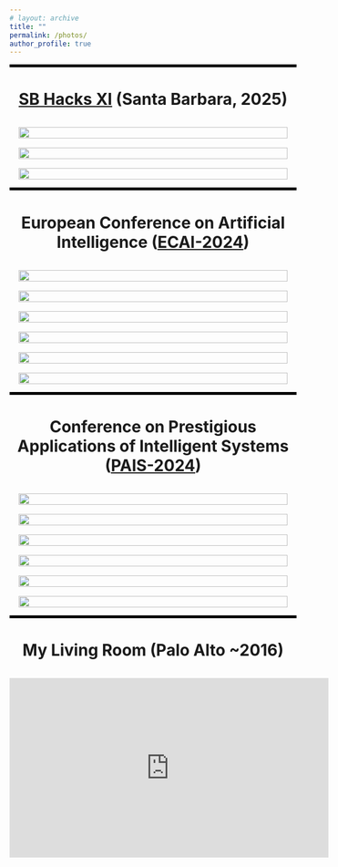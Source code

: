 ```yaml
---
# layout: archive
title: ""
permalink: /photos/
author_profile: true
---
```


<style>
  body {
      padding: 60px 0 0;
  }

  .author__bio {
      padding-right: 70px;
  }

  .project-image {
      /* padding-right: 70px; */
      flex: 1; 
      max-width: 110%;
  }

    /* @media (min-width: 57.8125em) { */
    .page {
        /* width: 83.0508474576%;
        float: right;
        margin-right: 0;
        padding-left: 4.2372881356%; */
        /* padding-right: 16.9491525424%; */
        padding-right: 0;
    }
    /* } */
</style>

<!-- {% include base_path %} -->
<!-- <hr>  -->
<!-- style="padding: 2rem 0;" -->
<div class="gallery" >
    <hr style="height: 5px; background-color: black; border: none;">
    <h1 style="text-align: center; margin-bottom: 2rem;"><a href="https://sb-hacks-xi.devpost.com/" target="_blank">SB Hacks XI</a> (Santa Barbara, 2025)</h1>
    <div class="gallery-grid" style="display: grid; grid-template-columns: repeat(auto-fill, minmax(250px, 1fr)); gap: 1rem; padding: 0 1rem;">
        <div class="project-image" >
            <a href="https://jlesner0.ackop.com/sbhack_2025_selected/p0005_sbhack_countdown.jpg" target="_blank">  
                <img src="https://jlesner0.ackop.com/sbhack_2025_selected/p0005_sbhack_countdown.jpg" alt="" style="width: 100%; height: auto;">
            </a>
        </div>
        <!-- <div class="project-image" >
            <a href="https://jlesner0.ackop.com/sbhack_2025_selected/p0030_PXL_20250112_165519968.jpg" target="_blank">  
                <img src="https://jlesner0.ackop.com/sbhack_2025_selected/p0030_PXL_20250112_165519968.jpg" alt="" style="width: 100%; height: auto;">
            </a>
        </div> -->
        <div class="project-image" >
            <a href="https://jlesner0.ackop.com/sbhack_2025_selected/p0010_PXL_20250111_170808323.jpg" target="_blank">  
                <img src="https://jlesner0.ackop.com/sbhack_2025_selected/p0010_PXL_20250111_170808323.jpg" alt="" style="width: 100%; height: auto;">
            </a>
        </div>
        <!-- <div class="project-image" >
            <a href="https://jlesner0.ackop.com/sbhack_2025_selected/p0020_PXL_20250112_162934509.jpg" target="_blank">  
                <img src="https://jlesner0.ackop.com/sbhack_2025_selected/p0020_PXL_20250112_162934509.jpg" alt="" style="width: 100%; height: auto;">
            </a>
        </div> -->
        <div class="project-image" >
            <a href="https://jlesner0.ackop.com/sbhack_2025_selected/p0040_PXL_20250112_202341354.jpg" target="_blank">  
                <img src="https://jlesner0.ackop.com/sbhack_2025_selected/p0040_PXL_20250112_202341354.jpg" alt="" style="width: 100%; height: auto;">
            </a>
        </div>
        <!--  -->
        <!-- <div class="project-image" >
            <a href="https://jlesner0.ackop.com/sbhack_2025_selected/p0010_sbhack2025.jpg" target="_blank">  
                <img src="https://jlesner0.ackop.com/sbhack_2025_selected/p0010_sbhack2025.jpg" alt="" style="width: 100%; height: auto;">
            </a>
        </div>
        <div class="project-image" >
            <a href="https://jlesner0.ackop.com/sbhack_2025_selected/p0020_sbhack2025.jpg" target="_blank">  
                <img src="https://jlesner0.ackop.com/sbhack_2025_selected/p0020_sbhack2025.jpg" alt="" style="width: 100%; height: auto;">
            </a>
        </div>
        <div class="project-image" >
            <a href="https://jlesner0.ackop.com/sbhack_2025_selected/p0030_sbhack2025.jpg" target="_blank">  
                <img src="https://jlesner0.ackop.com/sbhack_2025_selected/p0030_sbhack2025.jpg" alt="" style="width: 100%; height: auto;">
            </a>
        </div>
        <div class="project-image" >
            <a href="https://jlesner0.ackop.com/sbhack_2025_selected/p0030_sbhack2025.jpg" target="_blank">  
                <img src="https://jlesner0.ackop.com/sbhack_2025_selected/p0030_sbhack2025.jpg" alt="" style="width: 100%; height: auto;">
            </a>
        </div> -->
    </div>
    <hr style="height: 5px; background-color: black; border: none;">
    <h1 id="ecai2024" style="text-align: center; margin-bottom: 2rem;">European Conference on Artificial Intelligence
     (<a href="https://www.ecai2024.eu/calls/demos" target="_blank">ECAI-2024</a>)
     </h1>
    <div class="gallery-grid" style="display: grid; grid-template-columns: repeat(auto-fill, minmax(250px, 1fr)); gap: 1rem; padding: 0 1rem;">
        <div class="project-image" >
            <a href="https://jlesner0.ackop.com/ecai_2024_selected/p0015_PXL_20241022_124842733.jpg" target="_blank">  
                <img src="https://jlesner0.ackop.com/ecai_2024_selected/p0015_PXL_20241022_124842733.jpg" alt="" style="width: 100%; height: auto;">
            </a>
        </div>
        <div class="project-image" >
            <a href="https://jlesner0.ackop.com/ecai_2024_selected/p0017_PXL_20241022_130426435.jpg" target="_blank">  
                <img src="https://jlesner0.ackop.com/ecai_2024_selected/p0017_PXL_20241022_130426435.jpg" alt="" style="width: 100%; height: auto;">
            </a>
        </div>
        <div class="project-image" >
            <a href="https://jlesner0.ackop.com/ecai_2024_selected/p0020_PXL_20241022_112416350.jpg" target="_blank">  
                <img src="https://jlesner0.ackop.com/ecai_2024_selected/p0020_PXL_20241022_112416350.jpg" alt="" style="width: 100%; height: auto;">
            </a>
        </div>
        <div class="project-image" >
            <a href="https://jlesner0.ackop.com/ecai_2024_selected/p0023_PXL_20241022_130701721.jpg" target="_blank">  
                <img src="https://jlesner0.ackop.com/ecai_2024_selected/p0023_PXL_20241022_130701721.jpg" alt="" style="width: 100%; height: auto;">
            </a>
        </div>
        <div class="project-image" >
            <a href="https://jlesner0.ackop.com/ecai_2024_selected/p0025_PXL_20241022_111756443.MP.jpg" target="_blank">  
                <img src="https://jlesner0.ackop.com/ecai_2024_selected/p0025_PXL_20241022_111756443.MP.jpg" alt="" style="width: 100%; height: auto;">
            </a>
        </div>
        <div class="project-image" >
            <a href="https://jlesner0.ackop.com/ecai_2024_selected/p0028_PXL_20241022_154459365.jpg" target="_blank">  
                <img src="https://jlesner0.ackop.com/ecai_2024_selected/p0028_PXL_20241022_154459365.jpg" alt="" style="width: 100%; height: auto;">
            </a>
        </div>
    </div>
    <hr style="height: 5px; background-color: black; border: none;">
    <h1 id="pais2024"  style="text-align: center; margin-bottom: 2rem;">Conference on Prestigious Applications of Intelligent Systems
    (<a href="https://www.ecai2024.eu/calls/pais" target="_blank">PAIS-2024</a>)
    </h1>
    <div class="gallery-grid" style="display: grid; grid-template-columns: repeat(auto-fill, minmax(250px, 1fr)); gap: 1rem; padding: 0 1rem;">
        <div class="project-image" >
            <a href="https://jlesner0.ackop.com/ecai_2024_selected/p0030_PXL_20241023_131053269.jpg" target="_blank">  
                <img src="https://jlesner0.ackop.com/ecai_2024_selected/p0030_PXL_20241023_131053269.jpg" alt="" style="width: 100%; height: auto;">
            </a>
        </div>
        <div class="project-image" >
            <a href="https://jlesner0.ackop.com/ecai_2024_selected/p0034_PXL_20241023_131059695.jpg" target="_blank">  
                <img src="https://jlesner0.ackop.com/ecai_2024_selected/p0034_PXL_20241023_131059695.jpg" alt="" style="width: 100%; height: auto;">
            </a>
        </div>
        <div class="project-image" >
            <a href="https://jlesner0.ackop.com/ecai_2024_selected/p0036_PXL_20241023_131130872.jpg" target="_blank">  
                <img src="https://jlesner0.ackop.com/ecai_2024_selected/p0036_PXL_20241023_131130872.jpg" alt="" style="width: 100%; height: auto;">
            </a>
        </div>
        <div class="project-image" >
            <a href="https://jlesner0.ackop.com/ecai_2024_selected/p0040_PXL_20241023_080957423_b.jpg" target="_blank">  
                <img src="https://jlesner0.ackop.com/ecai_2024_selected/p0040_PXL_20241023_080957423_b.jpg" alt="" style="width: 100%; height: auto;">
            </a>
        </div>
        <div class="project-image" >
            <a href="https://jlesner0.ackop.com/ecai_2024_selected/p0042_PXL_20241023_103509052_b.jpg" target="_blank">  
                <img src="https://jlesner0.ackop.com/ecai_2024_selected/p0042_PXL_20241023_103509052_b.jpg" alt="" style="width: 100%; height: auto;">
            </a>
        </div>
        <div class="project-image" >
            <a href="https://jlesner0.ackop.com/ecai_2024_selected/p0046_PXL_20241023_135515452.jpg" target="_blank">  
                <img src="https://jlesner0.ackop.com/ecai_2024_selected/p0046_PXL_20241023_135515452.jpg" alt="" style="width: 100%; height: auto;">
            </a>
        </div>
    </div>
    <hr style="height: 5px; background-color: black; border: none;">
    <h1 style="text-align: center; margin-bottom: 2rem;">My Living Room (Palo Alto ~2016)</h1>
    <iframe 
        width="560" 
        height="315" 
        src="https://www.youtube.com/embed/EUhp46ZZG80" 
        title="YouTube video player" 
        frameborder="0" 
        allow="accelerometer; autoplay; clipboard-write; encrypted-media; gyroscope; picture-in-picture" 
        allowfullscreen >
    </iframe>
</div>